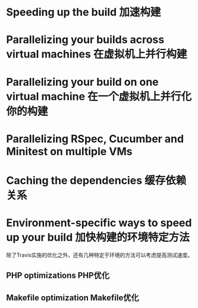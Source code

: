 # Speeding up the build 加速构建

# Parallelizing your builds across virtual machines 在虚拟机上并行构建

# Parallelizing your build on one virtual machine 在一个虚拟机上并行化你的构建
# Parallelizing RSpec, Cucumber and Minitest on multiple VMs
# Caching the dependencies 缓存依赖关系
# Environment-specific ways to speed up your build 加快构建的环境特定方法
除了Travis实施的优化之外，还有几种特定于环境的方法可以考虑提高测试速度。
## PHP optimizations PHP优化


## Makefile optimization Makefile优化
